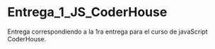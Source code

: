 # Entrega_1_JS_CoderHouse
Entrega correspondiendo a la 1ra entrega para el curso de javaScript CoderHouse.
